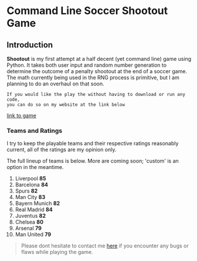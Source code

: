 Command Line Soccer Shootout Game
===

## Introduction

**Shootout** is my first attempt at a half decent (yet command line) game using Python. It takes both user input and random number generation to determine the outcome of a penalty shootout at the end of a soccer game. The math currently being used in the RNG process is primitive, but I am planning to do an overhaul on that soon.  
```
If you would like the play the without having to download or run any code, 
you can do so on my website at the link below
```
[link to game](http://radiuk.ca/projects)
### Teams and Ratings

I try to keep the playable teams and their respective ratings reasonably current, all of the ratings are my opinion only.

The full lineup of teams is below. More are coming soon; 'custom' is an option in the meantime. 

1. Liverpool **85**
2. Barcelona **84**
3. Spurs **82**
4. Man City **83** 
5. Bayern Munich **82**
6. Real Madrid **84**
7. Juventus **82**
8. Chelsea **80**
9. Arsenal **79**
10. Man United **79**

> Please dont hesitate to contact me [here](http://radiuk.ca/message) if you encounter any bugs or flaws while playing the game.
